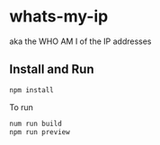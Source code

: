 # whats-my-ip

aka the WHO AM I of the IP addresses 

## Install and Run

```sh
npm install
```

To run

```sh
num run build
npm run preview
```

